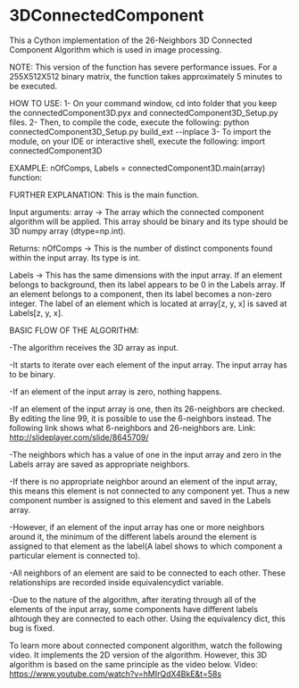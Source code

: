 # 3DConnectedComponent

This a Cython implementation of the 26-Neighbors 3D Connected Component Algorithm which is used in image processing.

NOTE: This version of the function has severe performance issues. For a 255X512X512 binary matrix, the function 
takes approximately 5 minutes to be executed.

HOW TO USE:
1- On your command window, cd into folder that you keep the connectedComponent3D.pyx and connectedComponent3D_Setup.py files. 
2- Then, to compile the code, execute the following:
    python connectedComponent3D_Setup.py build_ext --inplace
3- To import the module, on your IDE or interactive shell, execute the following:
    import connectedComponent3D

EXAMPLE:
nOfComps, Labels = connectedComponent3D.main(array) function:

FURTHER EXPLANATION:
This is the main function. 

Input arguments: array -> The array which the connected component algorithm will be applied. This array should be binary and its
type should be 3D numpy array (dtype=np.int).

Returns:
nOfComps -> This is the number of distinct components found within the input array. Its type is int.

Labels -> This has the same dimensions with the input array. If an element belongs to background, then its label appears to be 0 in the
Labels array. If an element belongs to a component, then its label becomes a non-zero integer. The label of an element which is 
located at array[z, y, x] is saved at Labels[z, y, x]. 

BASIC FLOW OF THE ALGORITHM:

-The algorithm receives the 3D array as input. 

-It starts to iterate over each element of the input array. The input array has to be binary. 

-If an element of the input array is zero, nothing happens. 

-If an element of the input array is one, then its 26-neighbors are checked. By editing the line 99, it is possible to use the 
6-neighbors instead. The following link shows what 6-neighbors and 26-neighbors are. Link: http://slideplayer.com/slide/8645709/

-The neighbors which has a value of one in the input array and zero in the Labels array are saved as appropriate neighbors.

-If there is no appropriate neighbor around an element of the input array, this means this element is not connected to any component 
yet. Thus a new component number is assigned to this element and saved in the Labels array.

-However, if an element of the input array has one or more neighbors around it, the minimum of the different labels around the element
is assigned to that element as the label(A label shows to which component a particular element is connected to).

-All neighbors of an element are said to be connected to each other. These relationships are recorded inside equivalencydict variable.

-Due to the nature of the algorithm, after iterating through all of the elements of the input array, some components have different
labels alhtough they are connected to each other. Using the equivalency dict, this bug is fixed.

To learn more about connected component algorithm, watch the following video. It implements the 2D version of the algorithm. However,
this 3D algorithm is based on the same principle as the video below.
Video: https://www.youtube.com/watch?v=hMIrQdX4BkE&t=58s
